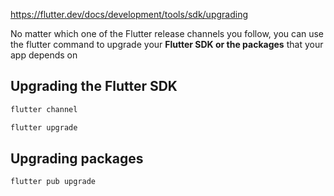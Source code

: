 
<https://flutter.dev/docs/development/tools/sdk/upgrading>

No matter which one of the Flutter release channels you follow, you can use the flutter command to upgrade your **Flutter SDK or the packages** that your app depends on

## Upgrading the Flutter SDK

```bash
flutter channel

flutter upgrade
```

## Upgrading packages

```bash
flutter pub upgrade
```